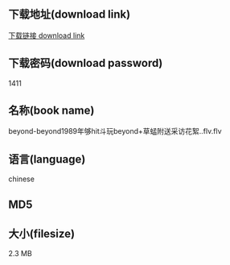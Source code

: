 ## 下载地址(download link)
[下载链接 download link](https://voluble-croquembouche-d321dc.netlify.app/?s=beyond-beyond1989%E5%B9%B4%E5%A4%9Fhit%E6%96%97%E7%8E%A9beyond%2B%E8%8D%89%E8%9C%A2%E9%99%84%E9%80%81%E9%87%87%E8%AE%BF%E8%8A%B1%E7%B5%AE..flv)

## 下载密码(download password)
1411

## 名称(book name)
beyond-beyond1989年够hit斗玩beyond+草蜢附送采访花絮..flv.flv

## 语言(language)
chinese

## MD5


## 大小(filesize)
2.3 MB
